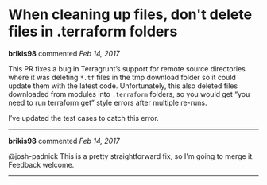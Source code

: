 # When cleaning up files, don't delete files in .terraform folders

**brikis98** commented *Feb 14, 2017*

This PR fixes a bug in Terragrunt’s support for remote source directories where it was deleting `*.tf` files in the tmp download folder so it could update them with the latest code. Unfortunately, this also deleted files downloaded from modules into `.terraform` folders, so you would get “you need to run terraform get” style errors after multiple re-runs. 

I’ve updated the test cases to catch this error.
<br />
***


**brikis98** commented *Feb 14, 2017*

@josh-padnick This is a pretty straightforward fix, so I'm going to merge it. Feedback welcome.
***

